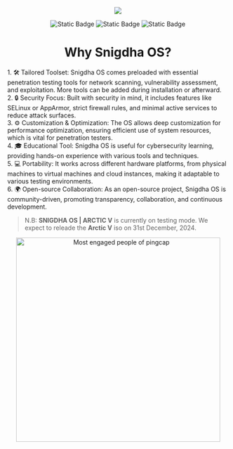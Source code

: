 <!-- <div align="center"> -->
  
<p align="center">
  <img align="center" src="https://github.com/user-attachments/assets/6dade70b-5dc3-42dd-ae2d-2f53740d11d9">
</p>
<div align="center">
<img alt="Static Badge" src="https://img.shields.io/badge/snigdha_os-based_on_archlinux-754ffe?style=for-the-badge&logo=archlinux&logoColor=92fe9d">
<img alt="Static Badge" src="https://img.shields.io/badge/%40snigdhaos.org-on_bluesky-754ffe?style=for-the-badge&logo=bluesky&logoColor=92fe9d">
<img alt="Static Badge" src="https://img.shields.io/badge/license-mit-754ffe?style=for-the-badge&logo=book&logoColor=92fe9d">
</div>

<h1 align="center">Why Snigdha OS?</h1>
<div align="left">
1. 🛠️ Tailored Toolset: Snigdha OS comes preloaded with essential penetration testing tools for network scanning, vulnerability assessment, and exploitation. More tools can be added during installation or afterward.</br>
2. 🔒 Security Focus: Built with security in mind, it includes features like SELinux or AppArmor, strict firewall rules, and minimal active services to reduce attack surfaces.</br>
3. ⚙️ Customization & Optimization: The OS allows deep customization for performance optimization, ensuring efficient use of system resources, which is vital for penetration testers.</br>
4. 🎓 Educational Tool: Snigdha OS is useful for cybersecurity learning, providing hands-on experience with various tools and techniques.</br>
5. 💻 Portability: It works across different hardware platforms, from physical machines to virtual machines and cloud instances, making it adaptable to various testing environments.</br>
6. 🌍 Open-source Collaboration: As an open-source project, Snigdha OS is community-driven, promoting transparency, collaboration, and continuous development.</br>
</div>

>N.B: **SNIGDHA OS | ARCTIC V** is currently on testing mode. We expect to releade the **Arctic V** iso on 31st December, 2024.

<!-- Copy-paste in your Readme.md file -->

<a href="https://next.ossinsight.io/widgets/official/compose-org-engagement-scatter?owner_id=11855343&period=past_28_days" target="_blank" style="display: block" align="center">
  <picture>
    <source media="(prefers-color-scheme: dark)" srcset="https://next.ossinsight.io/widgets/official/compose-org-engagement-scatter/thumbnail.png?owner_id=11855343&period=past_28_days&image_size=5x5&color_scheme=dark" width="465" height="auto">
    <img alt="Most engaged people of pingcap" src="https://next.ossinsight.io/widgets/official/compose-org-engagement-scatter/thumbnail.png?owner_id=11855343&period=past_28_days&image_size=5x5&color_scheme=light" width="465" height="auto">
  </picture>
</a>

<!-- Made with [OSS Insight](https://ossinsight.io/) -->